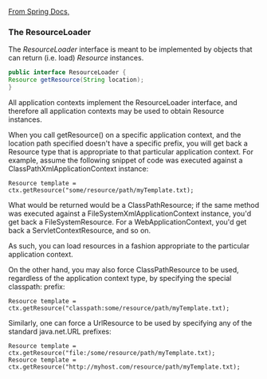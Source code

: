 [From Spring Docs,](https://docs.spring.io/spring-framework/docs/3.0.0.M3/reference/html/ch05s04.html)

### The ResourceLoader
The *ResourceLoader* interface is meant to be implemented by objects that can return (i.e. load) *Resource* instances.

```JAVA
public interface ResourceLoader {
Resource getResource(String location);
}
```

All application contexts implement the ResourceLoader interface, and therefore all application contexts may be used to obtain Resource instances.

When you call getResource() on a specific application context, and the location path specified doesn't have a specific prefix, you will get back a Resource type that is appropriate to that particular application context. For example, assume the following snippet of code was executed against a ClassPathXmlApplicationContext instance:

```
Resource template = ctx.getResource("some/resource/path/myTemplate.txt);
```
What would be returned would be a ClassPathResource; if the same method was executed against a FileSystemXmlApplicationContext instance, you'd get back a FileSystemResource. For a WebApplicationContext, you'd get back a ServletContextResource, and so on.

As such, you can load resources in a fashion appropriate to the particular application context.

On the other hand, you may also force ClassPathResource to be used, regardless of the application 
context type, by specifying the special classpath: prefix:


```
Resource template = ctx.getResource("classpath:some/resource/path/myTemplate.txt);
```

Similarly, one can force a UrlResource to be used by specifying any of the standard java.net.URL prefixes:
```
Resource template = ctx.getResource("file:/some/resource/path/myTemplate.txt);
Resource template = ctx.getResource("http://myhost.com/resource/path/myTemplate.txt);
```

